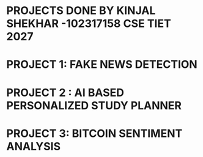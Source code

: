# PROJECTS DONE BY KINJAL SHEKHAR -102317158 CSE TIET 2027

# PROJECT 1: FAKE NEWS DETECTION
# PROJECT 2 : AI BASED PERSONALIZED STUDY PLANNER
# PROJECT 3: BITCOIN SENTIMENT ANALYSIS
